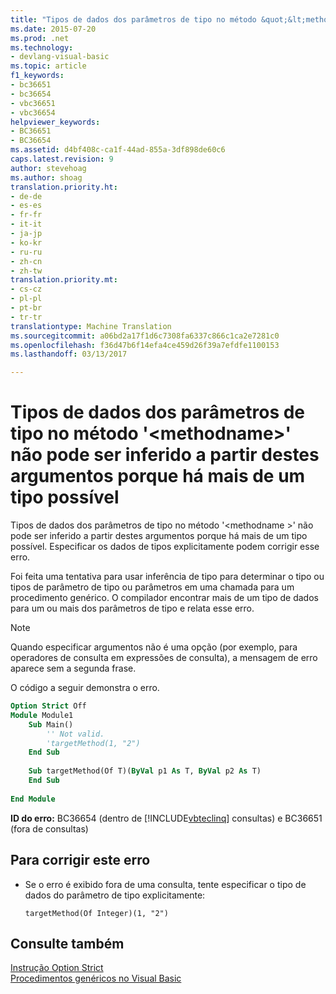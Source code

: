 ```yaml
---
title: "Tipos de dados dos parâmetros de tipo no método &quot;&lt;methodname&gt;&quot; não pode ser inferido a partir destes argumentos porque há mais de um tipo possível | Documentos do Microsoft"
ms.date: 2015-07-20
ms.prod: .net
ms.technology:
- devlang-visual-basic
ms.topic: article
f1_keywords:
- bc36651
- bc36654
- vbc36651
- vbc36654
helpviewer_keywords:
- BC36651
- BC36654
ms.assetid: d4bf408c-ca1f-44ad-855a-3df898de60c6
caps.latest.revision: 9
author: stevehoag
ms.author: shoag
translation.priority.ht:
- de-de
- es-es
- fr-fr
- it-it
- ja-jp
- ko-kr
- ru-ru
- zh-cn
- zh-tw
translation.priority.mt:
- cs-cz
- pl-pl
- pt-br
- tr-tr
translationtype: Machine Translation
ms.sourcegitcommit: a06bd2a17f1d6c7308fa6337c866c1ca2e7281c0
ms.openlocfilehash: f36d47b6f14efa4ce459d26f39a7efdfe1100153
ms.lasthandoff: 03/13/2017

---
```

# <a name="data-types-of-the-type-parameters-in-method-39ltmethodnamegt39-cannot-be-inferred-from-these-arguments-because-more-than-one-type-is-possible"></a>Tipos de dados dos parâmetros de tipo no método '&lt;methodname&gt;' não pode ser inferido a partir destes argumentos porque há mais de um tipo possível
Tipos de dados dos parâmetros de tipo no método '\<methodname >' não pode ser inferido a partir destes argumentos porque há mais de um tipo possível. Especificar os dados de tipos explicitamente podem corrigir esse erro.  
  
 Foi feita uma tentativa para usar inferência de tipo para determinar o tipo ou tipos de parâmetro de tipo ou parâmetros em uma chamada para um procedimento genérico. O compilador encontrar mais de um tipo de dados para um ou mais dos parâmetros de tipo e relata esse erro.  
  
> [!NOTE]
>  Quando especificar argumentos não é uma opção (por exemplo, para operadores de consulta em expressões de consulta), a mensagem de erro aparece sem a segunda frase.  
  
 O código a seguir demonstra o erro.  
  
```vb  
Option Strict Off  
Module Module1  
    Sub Main()  
        '' Not valid.  
        'targetMethod(1, "2")  
    End Sub  
  
    Sub targetMethod(Of T)(ByVal p1 As T, ByVal p2 As T)  
    End Sub  
  
End Module  
```  
  
 **ID do erro:** BC36654 (dentro de [!INCLUDE[vbteclinq](../../csharp/includes/vbteclinq_md.md)] consultas) e BC36651 (fora de consultas)  
  
## <a name="to-correct-this-error"></a>Para corrigir este erro  
  
-   Se o erro é exibido fora de uma consulta, tente especificar o tipo de dados do parâmetro de tipo explicitamente:  
  
    ```  
    targetMethod(Of Integer)(1, "2")  
    ```  
  
## <a name="see-also"></a>Consulte também  
 [Instrução Option Strict](../../visual-basic/language-reference/statements/option-strict-statement.md)   
 [Procedimentos genéricos no Visual Basic](../../visual-basic/programming-guide/language-features/data-types/generic-procedures.md)
